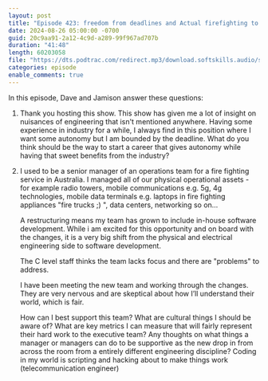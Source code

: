 ```yaml
---
layout: post
title: "Episode 423: freedom from deadlines and Actual firefighting to software firefighting"
date: 2024-08-26 05:00:00 -0700
guid: 20c9aa91-2a12-4c9d-a289-99f967ad707b
duration: "41:48"
length: 60203058
file: "https://dts.podtrac.com/redirect.mp3/download.softskills.audio/sse-423.mp3"
categories: episode
enable_comments: true
---
```


In this episode, Dave and Jamison answer these questions:

1. Thank you hosting this show. This show has given me a lot of insight on nuisances of engineering that isn't mentioned anywhere. Having some experience in industry for a while, I always find in this position where I want some autonomy but I am bounded by the deadline. What do you think should be the way to start a career that gives autonomy while having that sweet benefits from the industry?

2. I used to be a senior manager of an operations team for a fire fighting service in Australia. I managed all of our physical operational assets - for example radio towers, mobile communications e.g. 5g, 4g technologies, mobile data terminals e.g. laptops in fire fighting appliances "fire trucks ;) ", data centers, networking so on...
   
   A restructuring means my team has grown to include in-house software development. While i am excited for this opportunity and on board with the changes, it is a very big shift from the physical and electrical engineering side to software development.
   
   The C level staff thinks the team lacks focus and there are "problems" to address.
   
   I have been meeting the new team and working through the changes. They are very nervous and are skeptical about how I’ll understand their world, which is fair.
   
   How can I best support this team? What are cultural things I should be aware of? What are key metrics I can measure that will fairly represent their hard work to the executive team? Any thoughts on what things a manager or managers can do to be supportive as the new drop in from across the room from a entirely different engineering discipline? Coding in my world is scripting and hacking about to make things work (telecommunication engineer)
